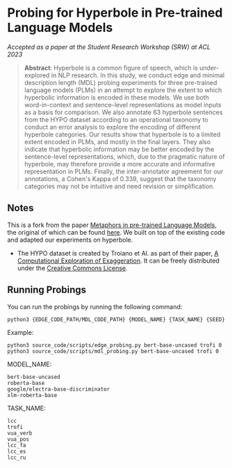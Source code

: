 # Probing for Hyperbole in Pre-trained Language Models

_Accepted as a paper at the Student Research Workshop (SRW) at ACL 2023_

> **Abstract**: Hyperbole is a common figure of speech, which is under-explored in NLP research. In this study, we conduct edge and minimal description length (MDL) probing experiments for three pre-trained language models (PLMs) in an attempt to explore the extent to which hyperbolic information is encoded in these models. We use both word-in-context and sentence-level representations as model inputs as a basis for comparison. We also annotate 63 hyperbole sentences from the HYPO dataset according to an operational taxonomy to conduct an error analysis to explore the encoding of different hyperbole categories. Our results show that hyperbole is to a limited extent encoded in PLMs, and mostly in the final layers. They also indicate that hyperbolic information may be better encoded by the sentence-level representations, which, due to the pragmatic nature of hyperbole, may therefore provide a more accurate and informative representation in PLMs. Finally, the inter-annotator agreement for our annotations, a Cohen's Kappa of 0.339, suggest that the taxonomy categories may not be intuitive and need revision or simplification.

## Notes

This is a fork from the paper [Metaphors in pre-trained Language Models](https://arxiv.org/abs/2203.14139), the original of which can be found [here](https://github.com/EhsanAghazadeh/Metaphors_in_PLMs). We built on top of the existing code and adapted our experiments on hyperbole.
- The HYPO dataset is created by Troiano et Al. as part of their paper, [A Computational Exploration of Exaggeration](https://aclanthology.org/D18-1367.pdf). It can be freely distributed under the [Creative Commons License](https://creativecommons.org/licenses/by/4.0/).

## Running Probings
You can run the probings by running the following command:
```
python3 {EDGE_CODE_PATH/MDL_CODE_PATH} {MODEL_NAME} {TASK_NAME} {SEED}
```
Example:
```
python3 source_code/scripts/edge_probing.py bert-base-uncased trofi 0
python3 source_code/scripts/mdl_probing.py bert-base-uncased trofi 0
```
MODEL_NAME:
```
bert-base-uncased
roberta-base
google/electra-base-discriminator
xlm-roberta-base
```
TASK_NAME:
```
lcc
trofi
vua_verb
vua_pos
lcc_fa
lcc_es
lcc_ru
```
